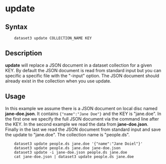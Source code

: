 
update
======

Syntax
------

~~~shell
    dataset3 update COLLECTION_NAME KEY
~~~

Description
-----------

__update__ will replace a JSON document in a dataset collection for 
a given KEY.  By default the JSON document is read from standard 
input but you can specific a specific file with the "-input" 
option. The JSON document should already exist in the collection
when you use update.


Usage
------

In this example we assume there is a JSON document on local disc 
named __jane-doe.json__. It contains `{"name":"Jane Doe"}` and the 
KEY is "jane.doe". In the first one we specify the full JSON document 
via the command line after the KEY.  In the second example we read the 
data from __jane-doe.json__. Finally in the last we read the JSON 
document from standard input and save the update to "jane.doe".
The collection name is "people.ds".

~~~shell
    dataset3 update people.ds jane.doe '{"name":"Jane Doiel"}'
    dataset3 update people.ds jane.doe jane-doe.json
    dataset3 update -i jane-doe.json people.ds jane.doe
    cat jane-doe.json | dataset3 update people.ds jane.doe
~~~

